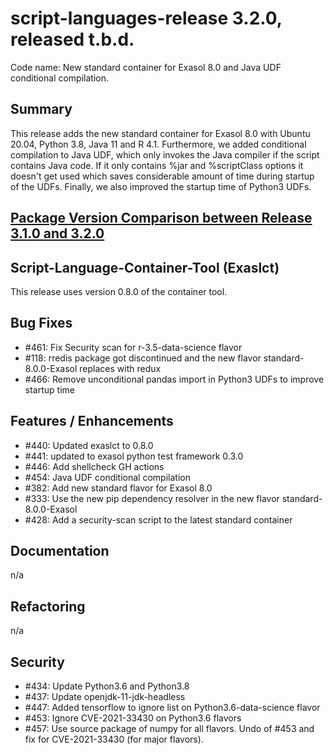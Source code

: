 # script-languages-release 3.2.0, released t.b.d.

Code name: New standard container for Exasol 8.0 and Java UDF conditional compilation. 

## Summary

This release adds the new standard container for Exasol 8.0 with Ubuntu 20.04, Python 3.8, Java 11 and R 4.1. Furthermore, we added conditional compilation to Java UDF, which only invokes the Java compiler if the script contains Java code. If it only contains %jar and %scriptClass options it doesn't get used which saves considerable amount of time during startup of the UDFs. Finally, we also improved the startup time of Python3 UDFs. 

## [Package Version Comparison between Release 3.1.0 and 3.2.0](package_diffs/3.2.0/README.md)
  
## Script-Language-Container-Tool (Exaslct)

This release uses version 0.8.0 of the container tool.

## Bug Fixes

 - #461: Fix Security scan for r-3.5-data-science flavor
 - #118: rredis package got discontinued and the new flavor standard-8.0.0-Exasol replaces with redux
 - #466: Remove unconditional pandas import in Python3 UDFs to improve startup time

## Features / Enhancements

 - #440: Updated exaslct to 0.8.0
 - #441: updated to exasol python test framework 0.3.0
 - #446: Add shellcheck GH actions
 - #454: Java UDF conditional compilation
 - #382: Add new standard flavor for Exasol 8.0
 - #333: Use the new pip dependency resolver in the new flavor standard-8.0.0-Exasol
 - #428: Add a security-scan script to the latest standard container

## Documentation

n/a

## Refactoring

 n/a

## Security

 - #434: Update Python3.6 and Python3.8
 - #437: Update openjdk-11-jdk-headless
 - #447: Added tensorflow to ignore list on Python3.6-data-science flavor
 - #453: Ignore CVE-2021-33430 on Python3.6 flavors
 - #457: Use source package of numpy for all flavors. Undo of #453 and fix for CVE-2021-33430 (for major flavors).
